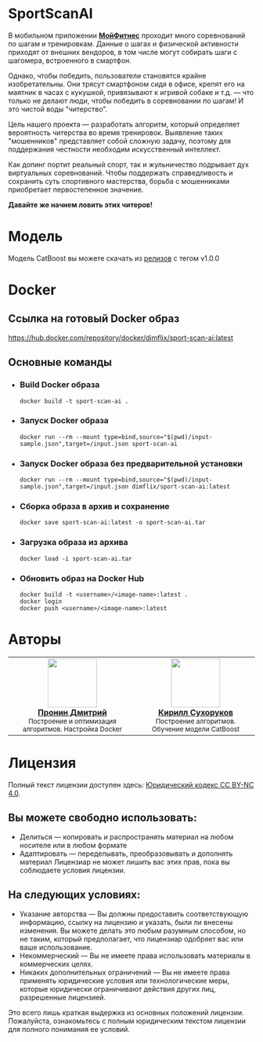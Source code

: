 # SportScanAI
В мобильном приложении [**МойФитнес**](https://мойфитнес.рф/) проходит много соревнований по шагам и тренировкам. 
Данные о шагах и физической активности приходят от внешних вендоров, в том числе могут собирать шаги с шагомера, встроенного в смартфон.

Однако, чтобы победить, пользователи становятся крайне изобретательны. 
Они трясут смартфоном сидя в офисе, крепят его на маятник в часах с кукушкой, привязывают к игривой собаке и т.д. — что только не делают люди, чтобы победить в соревновании по шагам! И это чистой воды “читерство”.

Цель нашего проекта — разработать алгоритм, который определяет вероятность читерства во время тренировок. 
Выявление таких "мошенников" представляет собой сложную задачу, 
поэтому для поддержания честности необходим искусственный интеллект. 

Как допинг портит реальный спорт, так и жульничество подрывает дух виртуальных соревнований. 
Чтобы поддержать справедливость и сохранить суть спортивного мастерства, борьба с мошенниками приобретает 
первостепенное значение. 

**Давайте же начнем ловить этих читеров!**

# Модель
Модель CatBoost вы можете скачать из [релизов](https://github.com/DIMFLIX-OFFICIAL/SportScanAI/releases/tag/v1.0.0) с тегом v1.0.0 

# Docker
## Ссылка на готовый Docker образ
https://hub.docker.com/repository/docker/dimflix/sport-scan-ai:latest

## Основные команды
- ### Build Docker образа
    ```docker build -t sport-scan-ai .```

- ### Запуск Docker образа
  ```docker run --rm --mount type=bind,source="$(pwd)/input-sample.json",target=/input.json sport-scan-ai```
  
- ### Запуск Docker образа без предварительной установки
  ```docker run --rm --mount type=bind,source="$(pwd)/input-sample.json",target=/input.json dimflix/sport-scan-ai:latest```

- ### Сборка образа в архив и сохранение
    `docker save sport-scan-ai:latest -o sport-scan-ai.tar`

- ### Загрузка образа из архива
    `docker load -i sport-scan-ai.tar`

- ### Обновить образ на Docker Hub
  `docker build -t <username>/<image-name>:latest .`\
  `docker login`\
  `docker push <username>/<image-name>:latest`


# Авторы
<table>
  <tr>
    <td align="center">
      <a href="https://github.com/DIMFLIX-OFFICIAL">
        <img src="https://github.com/DIMFLIX-OFFICIAL.png?size=100" width="100px;" alt=""/><br/>
        <b>Пронин Дмитрий</b>
      </a><br/>
      <sub>Построение и оптимизация алгоритмов. Настройка Docker</sub>
    </td>
    <td align="center">
      <a href="https://github.com/K1rsn7">
        <img src="https://github.com/K1rsn7.png?size=100" width="100px;" alt=""/><br />
        <b>Кирилл Сухоруков</b>
      </a><br />
      <sub>Построение алгоритмов. Обучение модели CatBoost</sub>
    </td>
  </tr>
</table>

# Лицензия
Полный текст лицензии доступен здесь: [Юридический кодекс CC BY-NC 4.0](https://creativecommons.org/licenses/by-nc/4.0/legalcode).
## Вы можете свободно использовать:
- Делиться — копировать и распространять материал на любом носителе или в любом формате
- Адаптировать — переделывать, преобразовывать и дополнять материал Лицензиар не может лишить вас этих прав, пока вы соблюдаете условия лицензии.
## На следующих условиях:
- Указание авторства — Вы должны предоставить соответствующую информацию, ссылку на лицензию и указать, были ли внесены изменения. Вы можете делать это любым разумным способом, но не таким, который предполагает, что лицензиар одобряет вас или ваше использование.
- Некоммерческий — Вы не имеете права использовать материалы в коммерческих целях.
- Никаких дополнительных ограничений — Вы не имеете права применять юридические условия или технологические меры, которые юридически ограничивают действия других лиц, разрешенные лицензией.

Это всего лишь краткая выдержка из основных положений лицензии. Пожалуйста, ознакомьтесь с полным юридическим текстом лицензии для полного понимания ее условий.
